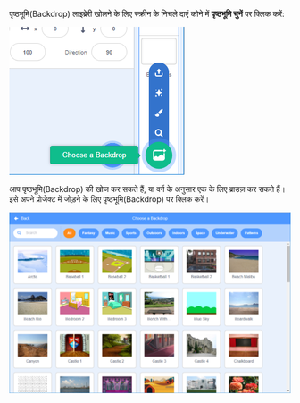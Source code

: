 पृष्ठभूमि(Backdrop) लाइब्रेरी खोलने के लिए स्क्रीन के निचले दाएं कोने में **पृष्ठभूमि चुनें** पर क्लिक करें:

!['एक पृष्ठभूमि चुनें' आइकन हाइलाइट किया गया।](images/stage-choose.png)

आप पृष्ठभूमि(Backdrop) की खोज कर सकते हैं, या वर्ग के अनुसार एक के लिए ब्राउज़ कर सकते हैं। इसे अपने प्रोजेक्ट में जोड़ने के लिए पृष्ठभूमि(Backdrop) पर क्लिक करें।

![पृष्ठभूमि(Backdrop) लाइब्रेरी](images/backdrop.png)